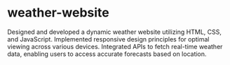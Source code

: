 # weather-website
Designed and developed a dynamic weather website utilizing HTML, CSS, and JavaScript. Implemented responsive design principles for optimal viewing across various devices. Integrated APIs to fetch real-time weather data, enabling users to access accurate forecasts based on location.
